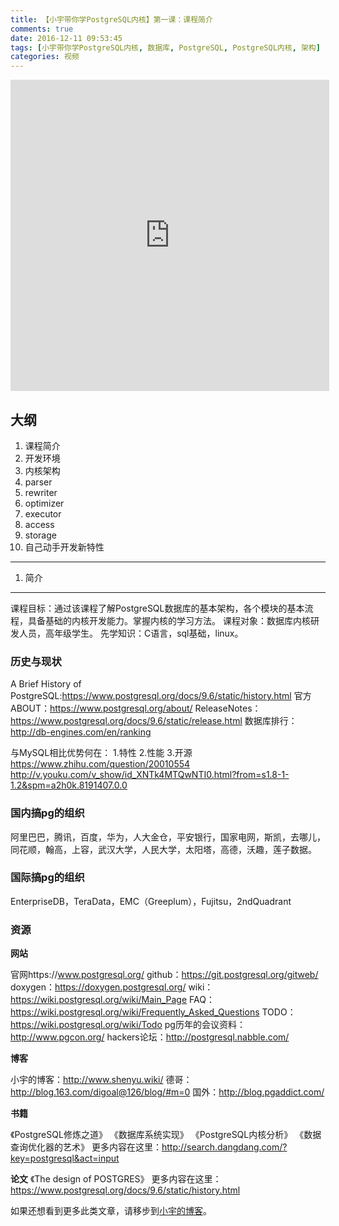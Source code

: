 ```yaml
---
title: 【小宇带你学PostgreSQL内核】第一课：课程简介
comments: true
date: 2016-12-11 09:53:45
tags: [小宇带你学PostgreSQL内核, 数据库, PostgreSQL, PostgreSQL内核, 架构]
categories: 视频
---
```



<center><iframe height=498 width=510 src='http://player.youku.com/embed/XMTg1NzAxNjM4NA==' frameborder=0 'allowfullscreen'></iframe></center>

<!--more-->

大纲
------
1. 课程简介
2. 开发环境
3. 内核架构
4. parser
5. rewriter
6. optimizer
7. executor
8. access
9. storage
10. 自己动手开发新特性

----


1. 简介
----------
课程目标：通过该课程了解PostgreSQL数据库的基本架构，各个模块的基本流程，具备基础的内核开发能力。掌握内核的学习方法。
课程对象：数据库内核研发人员，高年级学生。
先学知识：C语言，sql基础，linux。


### 历史与现状
A Brief History of PostgreSQL:https://www.postgresql.org/docs/9.6/static/history.html
官方ABOUT：https://www.postgresql.org/about/
ReleaseNotes：https://www.postgresql.org/docs/9.6/static/release.html
数据库排行：http://db-engines.com/en/ranking

与MySQL相比优势何在：
1.特性
2.性能
3.开源
https://www.zhihu.com/question/20010554
http://v.youku.com/v_show/id_XNTk4MTQwNTI0.html?from=s1.8-1-1.2&spm=a2h0k.8191407.0.0

### 国内搞pg的组织

阿里巴巴，腾讯，百度，华为，人大金仓，平安银行，国家电网，斯凯，去哪儿，同花顺，翰高，上容，武汉大学，人民大学，太阳塔，高德，沃趣，莲子数据。

### 国际搞pg的组织

EnterpriseDB，TeraData，EMC（Greeplum），Fujitsu，2ndQuadrant


### 资源

**网站**

官网https://www.postgresql.org/
github：https://git.postgresql.org/gitweb/
doxygen：https://doxygen.postgresql.org/
wiki：https://wiki.postgresql.org/wiki/Main_Page
FAQ：https://wiki.postgresql.org/wiki/Frequently_Asked_Questions
TODO：https://wiki.postgresql.org/wiki/Todo
pg历年的会议资料：http://www.pgcon.org/
hackers论坛：http://postgresql.nabble.com/

**博客**

小宇的博客：http://www.shenyu.wiki/
德哥：http://blog.163.com/digoal@126/blog/#m=0
国外：http://blog.pgaddict.com/

**书籍**

《PostgreSQL修炼之道》
《数据库系统实现》
《PostgreSQL内核分析》
《数据查询优化器的艺术》
更多内容在这里：http://search.dangdang.com/?key=postgresql&act=input

**论文**
《The design of POSTGRES》
更多内容在这里：https://www.postgresql.org/docs/9.6/static/history.html

如果还想看到更多此类文章，请移步到[小宇的博客](http://shenyu.wiki)。
